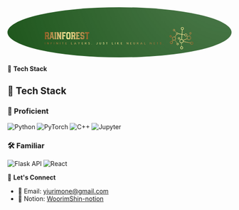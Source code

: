 <div align="center">
 <img src="images/스크린샷 2025-07-17 010839.png" width = 1000 style="border-radius: 50%" />
</div>

🌳 **Tech Stack**

## 🌳 Tech Stack

### 🔧 Proficient  

![Python](https://img.shields.io/badge/Python-3776AB?style=flat&logo=python&logoColor=white)
![PyTorch](https://img.shields.io/badge/PyTorch-EE4C2C?style=flat&logo=pytorch&logoColor=white)
![C++](https://img.shields.io/badge/C++-00599C?style=flat&logo=c%2B%2B&logoColor=white)
![Jupyter](https://img.shields.io/badge/Jupyter-F37626?style=flat&logo=jupyter&logoColor=white)

### 🛠️ Familiar  

![Flask API](https://img.shields.io/badge/Flask-000000?style=flat&logo=flask&logoColor=white)
![React](https://img.shields.io/badge/React-61DAFB?style=flat&logo=react&logoColor=black)


🌳 **Let's Connect**

- 🌿 Email: [yiurimone@gmail.com](yiurimone@gmail.com)  
- 🌿 Notion: [WoorimShin-notion](https://spotted-beard-c11.notion.site/Woorim-Shin-232b3a32364e80179d32ce24e439487f?source=copy_link)

  
